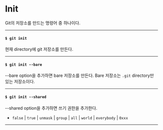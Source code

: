 # Init

Git의 저장소를 만드는 명령어 중 하나이다.

---

#### `$ git init`

현재 directory에 git 저장소를 만든다.

---

#### `$ git init --bare`

--bare option을 추가하면 bare 저장소를 만든다. Bare 저장소는 `.git` directory만 있는 저장소이다.

---

#### `$ git init --shared`

--shared option을 추가하면 쓰기 권한을 추가한다.

- `false` | `true` | `unmask` | `group` | `all` | `world` | `everybody` | `0xxx`

---
